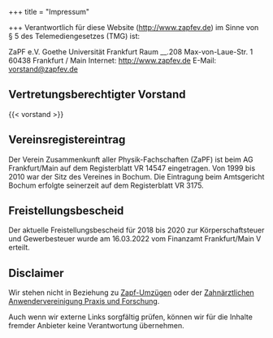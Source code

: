 ﻿+++
title = "Impressum"

+++
Verantwortlich für diese Website (http://www.zapfev.de) im Sinne von § 5 des Telemediengesetzes (TMG) ist:

ZaPF e.V.
Goethe Universität Frankfurt
Raum __.208
Max-von-Laue-Str. 1
60438 Frankfurt / Main
Internet: http://www.zapfev.de
E-Mail: [vorstand@zapfev.de](mailto:vorstand@zapfev.de)

## Vertretungsberechtigter Vorstand

{{< vorstand >}}

## Vereinsregistereintrag

Der Verein Zusammenkunft aller Physik-Fachschaften (ZaPF) ist beim AG Frankfurt/Main auf dem Registerblatt VR 14547 eingetragen.
Von 1999 bis 2010 war der Sitz des Vereines in Bochum. Die Eintragung beim Amtsgericht Bochum erfolgte seinerzeit auf dem Registerblatt VR 3175.

## Freistellungsbescheid

Der aktuelle Freistellungsbescheid für 2018 bis 2020 zur Körperschaftsteuer und Gewerbesteuer wurde am 16.03.2022 vom Finanzamt Frankfurt/Main V erteilt.

## Disclaimer

Wir stehen nicht in Beziehung zu [Zapf-Umzügen](http://www.zapf.de/) oder der [Zahnärztlichen Anwendervereinigung Praxis und Forschung](http://www.zapf.org/).

Auch wenn wir externe Links sorgfältig prüfen, können wir für die Inhalte fremder Anbieter keine Verantwortung übernehmen.
